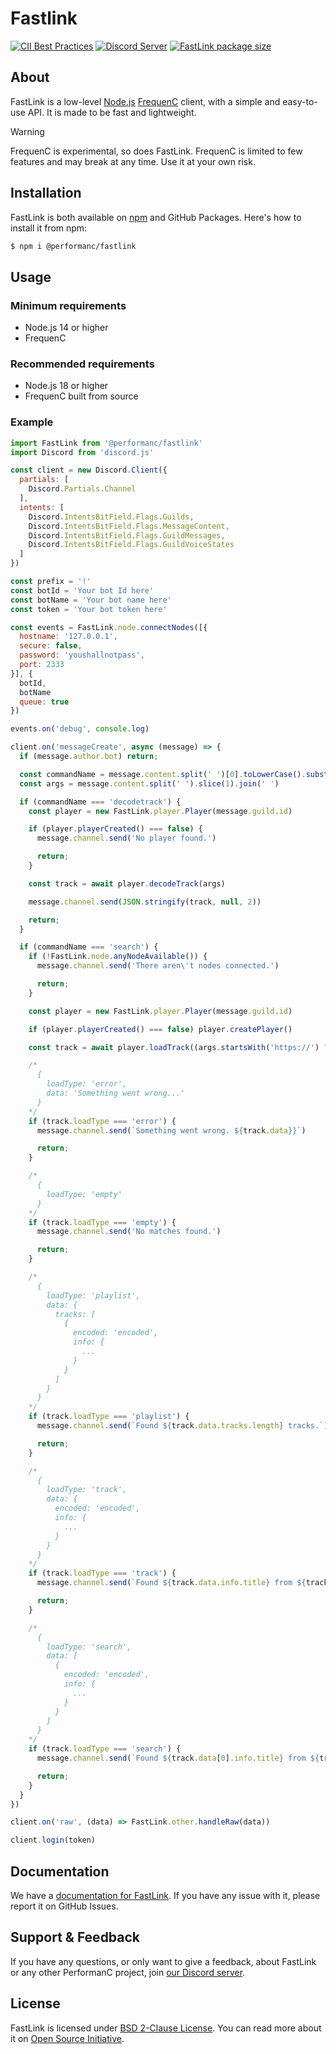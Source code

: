 # Fastlink

[![CII Best Practices](https://bestpractices.coreinfrastructure.org/projects/5944/badge)](https://bestpractices.coreinfrastructure.org/projects/5944) [![Discord Server](https://img.shields.io/discord/1036045973039890522?color=5865F2&logo=discord&logoColor=white)](https://discord.gg/uPveNfTuCJ) [![FastLink package size](https://packagephobia.now.sh/badge?p=@performanc/fastlink)](https://packagephobia.now.sh/result?p=@performanc/fastlink)

## About

FastLink is a low-level [Node.js](https://nodejs.org) [FrequenC](https://github.com/PerformanC/FrequenC) client, with a simple and easy-to-use API. It is made to be fast and lightweight.

> [!WARNING]
> FrequenC is experimental, so does FastLink. FrequenC is limited to few features and may break at any time. Use it at your own risk.

## Installation

FastLink is both available on [npm](https://npmjs.com) and GitHub Packages. Here's how to install it from npm:

```bash
$ npm i @performanc/fastlink
```

## Usage

### Minimum requirements

- Node.js 14 or higher
- FrequenC

### Recommended requirements

- Node.js 18 or higher
- FrequenC built from source

### Example

```js
import FastLink from '@performanc/fastlink'
import Discord from 'discord.js'

const client = new Discord.Client({
  partials: [
    Discord.Partials.Channel
  ],
  intents: [
    Discord.IntentsBitField.Flags.Guilds,
    Discord.IntentsBitField.Flags.MessageContent,
    Discord.IntentsBitField.Flags.GuildMessages,
    Discord.IntentsBitField.Flags.GuildVoiceStates
  ]
})

const prefix = '!'
const botId = 'Your bot Id here'
const botName = 'Your bot name here'
const token = 'Your bot token here'

const events = FastLink.node.connectNodes([{
  hostname: '127.0.0.1',
  secure: false,
  password: 'youshallnotpass',
  port: 2333
}], {
  botId,
  botName
  queue: true
})

events.on('debug', console.log)

client.on('messageCreate', async (message) => {
  if (message.author.bot) return;

  const commandName = message.content.split(' ')[0].toLowerCase().substring(prefix.length)
  const args = message.content.split(' ').slice(1).join(' ')

  if (commandName === 'decodetrack') {
    const player = new FastLink.player.Player(message.guild.id)

    if (player.playerCreated() === false) {
      message.channel.send('No player found.')

      return;
    }

    const track = await player.decodeTrack(args)

    message.channel.send(JSON.stringify(track, null, 2))

    return;
  }

  if (commandName === 'search') {
    if (!FastLink.node.anyNodeAvailable()) {
      message.channel.send('There aren\'t nodes connected.')

      return;
    }

    const player = new FastLink.player.Player(message.guild.id)

    if (player.playerCreated() === false) player.createPlayer()

    const track = await player.loadTrack((args.startsWith('https://') ? '' : 'ytsearch:') + args)

    /*
      {
        loadType: 'error',
        data: 'Something went wrong...'
      }
    */
    if (track.loadType === 'error') {
      message.channel.send(`Something went wrong. ${track.data}}`)

      return;
    }

    /*
      {
        loadType: 'empty'
      }
    */
    if (track.loadType === 'empty') {
      message.channel.send('No matches found.')

      return;
    }

    /*
      {
        loadType: 'playlist',
        data: {
          tracks: [
            {
              encoded: 'encoded',
              info: {
                ...
              }
            }
          ]
        }
      }
    */
    if (track.loadType === 'playlist') {
      message.channel.send(`Found ${track.data.tracks.length} tracks.`)

      return;
    }

    /*
      {
        loadType: 'track',
        data: {
          encoded: 'encoded',
          info: {
            ...
          }
        }
      }
    */
    if (track.loadType === 'track') {
      message.channel.send(`Found ${track.data.info.title} from ${track.data.info.sourceName} from url search.`)

      return;
    }

    /*
      {
        loadType: 'search',
        data: [
          {
            encoded: 'encoded',
            info: {
              ...
            }
          }
        ]
      }
    */
    if (track.loadType === 'search') {
      message.channel.send(`Found ${track.data[0].info.title} from ${track.data[0].info.sourceName} from search.`)

      return;
    }
  }
})

client.on('raw', (data) => FastLink.other.handleRaw(data))

client.login(token)
```

## Documentation

We have a [documentation for FastLink](https://performanc.github.io/FastLinkDocs/). If you have any issue with it, please report it on GitHub Issues.

## Support & Feedback

If you have any questions, or only want to give a feedback, about FastLink or any other PerformanC project, join [our Discord server](https://discord.gg/uPveNfTuCJ).

## License

FastLink is licensed under [BSD 2-Clause License](LICENSE). You can read more about it on [Open Source Initiative](https://opensource.org/licenses/BSD-2-Clause).
